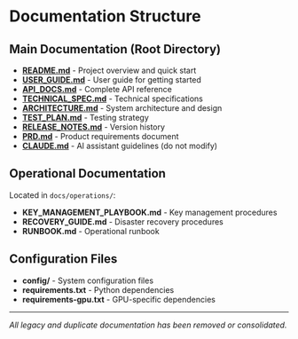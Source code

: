 # Documentation Structure

## Main Documentation (Root Directory)
- **[README.md](../README.md)** - Project overview and quick start
- **[USER_GUIDE.md](../USER_GUIDE.md)** - User guide for getting started
- **[API_DOCS.md](../API_DOCS.md)** - Complete API reference
- **[TECHNICAL_SPEC.md](../TECHNICAL_SPEC.md)** - Technical specifications
- **[ARCHITECTURE.md](../ARCHITECTURE.md)** - System architecture and design
- **[TEST_PLAN.md](../TEST_PLAN.md)** - Testing strategy
- **[RELEASE_NOTES.md](../RELEASE_NOTES.md)** - Version history
- **[PRD.md](../PRD.md)** - Product requirements document
- **[CLAUDE.md](../CLAUDE.md)** - AI assistant guidelines (do not modify)

## Operational Documentation
Located in `docs/operations/`:
- **KEY_MANAGEMENT_PLAYBOOK.md** - Key management procedures
- **RECOVERY_GUIDE.md** - Disaster recovery procedures
- **RUNBOOK.md** - Operational runbook

## Configuration Files
- **config/** - System configuration files
- **requirements.txt** - Python dependencies
- **requirements-gpu.txt** - GPU-specific dependencies

---
*All legacy and duplicate documentation has been removed or consolidated.*